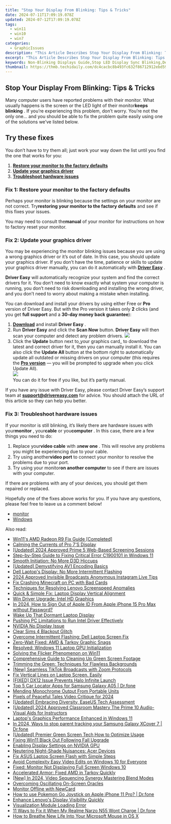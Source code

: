 ```yaml
---
title: "Stop Your Display From Blinking: Tips & Tricks"
date: 2024-07-11T17:09:19.078Z
updated: 2024-07-12T17:09:19.078Z
tags:
  - win11
  - win10
  - win7
categories:
  - GraphicIssues
description: "This Article Describes Stop Your Display From Blinking: Tips & Tricks"
excerpt: "This Article Describes Stop Your Display From Blinking: Tips & Tricks"
keywords: Non-Blinking Displays Guide,Stop LED Display Sync Blinking,Desktop Freeze-Screen Prevention Tips,LED Screen Blinking Fixes,Anti-Blink Display Settings,Static Displays Best Practices,Display Blink Control Tutorial
thumbnail: https://thmb.techidaily.com/dc4cacbc8b493fc632f86712912ebd59bbc9ecbefdaf01df729929788c56ed4e.jpeg
---
```


## Stop Your Display From Blinking: Tips & Tricks

 Many computer users have reported problems with their monitor. What usually happens is the screen or the LED light of their monitor**keeps blinking** . If you’re experiencing this problem, don’t worry. You’re not the only one… and you should be able to fix the problem quite easily using one of the solutions we’ve listed below.

## Try these fixes

 You don’t have to try them all; just work your way down the list until you find the one that works for you:

1. [**Restore your monitor to the factory defaults**](#a)
2. [**Update your graphics driver**](#b)
3. [**Troubleshoot hardware issues**](#c)

### Fix 1: Restore your monitor to the factory defaults

 Perhaps your monitor is blinking because the settings on your monitor are not correct. Try**restoring your monitor to the factory defaults** and see if this fixes your issues.

 You may need to consult the**manual** of your monitor for instructions on how to factory reset your monitor.

### Fix 2: Update your graphics driver

 You may be experiencing the monitor blinking issues because you are using a wrong graphics driver or it’s out of date. In this case, you should update your graphics driver. If you don’t have the time, patience or skills to update your graphics driver manually, you can do it automatically with [**Driver Easy**](https://tools.techidaily.com/drivereasy/download/) .

**Driver Easy**  will automatically recognize your system and find the correct drivers for it. You don’t need to know exactly what system your computer is running, you don’t need to risk downloading and installing the wrong driver, and you don’t need to worry about making a mistake when installing.

 You can download and install your drivers by using either Free or **Pro**  version of Driver Easy. But with the Pro version it takes only **2**  clicks (and you get **full support** and a **30-day money back guarantee**):

1. [**Download**](https://tools.techidaily.com/drivereasy/download/) and install **Driver Easy** .
2. Run **Driver Easy** and click the **Scan Now** button. **Driver Easy**  will then scan your computer and detect any problem drivers. ![](https://images.drivereasy.com/wp-content/uploads/2018/08/img_5b7e74534ce8f.jpg)
3. Click the **Update**  button next to_your graphics card_ to download the latest and correct driver for it, then you can manually install it. You can also click the **Update All**  button at the bottom right to automatically update all outdated or missing drivers on your computer (this requires the **[Pro version](https://tools.techidaily.com/drivereasy/download/)**  — you will be prompted to upgrade when you click Update All).  
![](https://images.drivereasy.com/wp-content/uploads/2018/08/img_5b88edbd69d43.jpg)  
 You can do it for free if you like, but it’s partly manual.

 If you have any issue with Driver Easy, please contact Driver Easy’s support team at **[support@drivereasy.com](mailto:support@drivereasy.com)**  for advice. You should attach the URL of this article so they can help you better.

### Fix 3: Troubleshoot hardware issues

 If your monitor is still blinking, it’s likely there are hardware issues with your**monitor** , your**cable** or you**computer** . In this case, there are a few things you need to do:

1. Replace your**video cable** with a**new one** . This will resolve any problems you might be experiencing due to your cable.
2. Try using another**video port** to connect your monitor to resolve the problems due to your port.
3. Try using your monitor**on another computer** to see if there are issues with your computer.

 If there are problems with any of your devices, you should get them repaired or replaced.

 Hopefully one of the fixes above works for you. If you have any questions, please feel free to leave us a comment below!

* [monitor](https://tools.techidaily.com/drivereasy/download/)
* [Windows](https://tools.techidaily.com/drivereasy/download/)

<ins class="adsbygoogle"
     style="display:block"
     data-ad-format="autorelaxed"
     data-ad-client="ca-pub-7571918770474297"
     data-ad-slot="1223367746"></ins>



<ins class="adsbygoogle"
     style="display:block"
     data-ad-client="ca-pub-7571918770474297"
     data-ad-slot="8358498916"
     data-ad-format="auto"
     data-full-width-responsive="true"></ins>



<span class="atpl-alsoreadstyle">Also read:</span>
<div><ul>
<li><a href="https://graphic-issues.techidaily.com/win11s-amd-radeon-r9-fix-guide-completed/"><u>Win11's AMD Radeon R9 Fix Guide [Completed]</u></a></li>
<li><a href="https://graphic-issues.techidaily.com/calming-the-currents-of-pro-7s-display/"><u>Calming the Currents of Pro 7'S Display</u></a></li>
<li><a href="https://screen-mirroring-recording.techidaily.com/updated-2024-approved-prime-5-web-based-screening-sessions/"><u>[Updated] 2024 Approved  Prime 5 Web-Based Screening Sessions</u></a></li>
<li><a href="https://graphic-issues.techidaily.com/step-by-step-guide-to-fixing-critical-error-c1900101-in-windows-11/"><u>Step-by-Step Guide to Fixing Critical Error C1900101 in Windows 11</u></a></li>
<li><a href="https://graphic-issues.techidaily.com/smooth-initiation-no-more-d3d-hiccups/"><u>Smooth Initiation: No More D3D Hiccups</u></a></li>
<li><a href="https://fox-cloud.techidaily.com/updated-demystifying-av1-encoding-basics/"><u>[Updated] Demystifying AV1 Encoding Basics</u></a></li>
<li><a href="https://graphic-issues.techidaily.com/dell-laptops-display-no-more-intermittent-flashing/"><u>Dell Laptop's Display: No More Intermittent Flashing</u></a></li>
<li><a href="https://vp-tips.techidaily.com/2024-approved-invisible-broadcasts-anonymous-instagram-live-tips/"><u>2024 Approved  Invisible Broadcasts  Anonymous Instagram Live Tips</u></a></li>
<li><a href="https://graphic-issues.techidaily.com/fix-crashing-minecraft-on-pc-with-bad-cards/"><u>Fix Crashing Minecraft on PC with Bad Cards</u></a></li>
<li><a href="https://graphic-issues.techidaily.com/techniques-for-resolving-lenovo-screenspeed-anomalies/"><u>Techniques for Resolving Lenovo Screenspeed Anomalies</u></a></li>
<li><a href="https://graphic-issues.techidaily.com/quick-and-simple-fix-laptop-display-vertical-alignment/"><u>Quick & Simple Fix: Laptop Display Vertical Alignment</u></a></li>
<li><a href="https://graphic-issues.techidaily.com/win-driver-upgrade-intel-hd-graphics/"><u>Win Driver Upgrade: Intel HD Graphics</u></a></li>
<li><a href="https://apple-account.techidaily.com/in-2024-how-to-sign-out-of-apple-id-from-apple-iphone-15-pro-max-without-password-by-drfone-ios/"><u>In 2024, How to Sign Out of Apple ID From Apple iPhone 15 Pro Max without Password?</u></a></li>
<li><a href="https://graphic-issues.techidaily.com/1719817924564-wake-up-that-dormant-laptop-display/"><u>Wake Up That Dormant Laptop Display</u></a></li>
<li><a href="https://graphic-issues.techidaily.com/pushing-pc-limitations-to-run-intel-driver-effectively/"><u>Pushing PC Limitations to Run Intel Driver Effectively</u></a></li>
<li><a href="https://graphic-issues.techidaily.com/nvidia-no-display-issue/"><u>NVIDIA No Display Issue</u></a></li>
<li><a href="https://graphic-issues.techidaily.com/clear-sims-4-blackout-glitch/"><u>Clear Sims 4 Blackout Glitch</u></a></li>
<li><a href="https://graphic-issues.techidaily.com/overcome-intermittent-flashing-dell-laptop-screen-fix/"><u>Overcome Intermittent Flashing: Dell Laptop Screen Fix</u></a></li>
<li><a href="https://graphic-issues.techidaily.com/zero-wait-fixed-amd-and-tarkov-graphic-snags/"><u>Zero-Wait Fixed: AMD & Tarkov Graphic Snags</u></a></li>
<li><a href="https://graphic-issues.techidaily.com/resolved-windows-11-laptop-gpu-initialization/"><u>Resolved: Windows 11 Laptop GPU Initialization</u></a></li>
<li><a href="https://graphic-issues.techidaily.com/solving-the-flicker-phenomenon-on-win11/"><u>Solving the Flicker Phenomenon on Win11</u></a></li>
<li><a href="https://graphic-issues.techidaily.com/comprehensive-guide-to-cleaning-up-green-screen-footage/"><u>Comprehensive Guide to Cleaning Up Green Screen Footage</u></a></li>
<li><a href="https://graphic-issues.techidaily.com/trimming-the-green-techniques-for-flawless-backgrounds/"><u>Trimming the Green: Techniques for Flawless Backgrounds</u></a></li>
<li><a href="https://extra-skills.techidaily.com/new-seamless-tiktok-broadcasts-with-zoom-protocols/"><u>[New] Seamless TikTok Broadcasts with Zoom Protocols</u></a></li>
<li><a href="https://graphic-issues.techidaily.com/fix-vertical-lines-on-laptop-screen-easily/"><u>Fix Vertical Lines on Laptop Screen. Easily</u></a></li>
<li><a href="https://graphic-issues.techidaily.com/fixed-dx12-issue-prevents-halo-infinite-launch/"><u>[FIXED] DX12 Issue Prevents Halo Infinite Launch</u></a></li>
<li><a href="https://android-location-track.techidaily.com/top-5-car-locator-apps-for-samsung-galaxy-a05-drfone-by-drfone-virtual-android/"><u>Top 5 Car Locator Apps for Samsung Galaxy A05 | Dr.fone</u></a></li>
<li><a href="https://graphic-issues.techidaily.com/mending-monochrome-output-from-portable-units/"><u>Mending Monochrome Output From Portable Units</u></a></li>
<li><a href="https://extra-skills.techidaily.com/pixels-of-peaceful-tales-video-critique-for-2024/"><u>Pixels of Peaceful Tales  Video Critique for 2024</u></a></li>
<li><a href="https://screen-capture.techidaily.com/updated-embracing-diversity-easeus-tech-assessment/"><u>[Updated] Embracing Diversity, EaseUS Tech Assessment</u></a></li>
<li><a href="https://screen-activity-recording.techidaily.com/updated-2024-approved-classroom-mastery-the-prime-10-audio-visual-aids-for-instructors/"><u>[Updated] 2024 Approved  Classroom Mastery  The Prime 10 Audio-Visual Aids for Instructors</u></a></li>
<li><a href="https://graphic-issues.techidaily.com/laptops-graphics-performance-enhanced-in-windows-11/"><u>Laptop's Graphics Performance Enhanced in Windows 11</u></a></li>
<li><a href="https://android-location-track.techidaily.com/in-2024-ways-to-stop-parent-tracking-your-samsung-galaxy-xcover-7-drfone-by-drfone-virtual-android/"><u>In 2024, Ways to stop parent tracking your Samsung Galaxy XCover 7 | Dr.fone</u></a></li>
<li><a href="https://visual-screen-recording.techidaily.com/updated-premier-green-screen-tech-how-to-optimize-usage/"><u>[Updated] Premier Green Screen Tech  How to Optimize Usage</u></a></li>
<li><a href="https://graphic-issues.techidaily.com/fixing-win11-black-out-following-fall-upgrade/"><u>Fixing Win11 Black Out Following Fall Upgrade</u></a></li>
<li><a href="https://graphic-issues.techidaily.com/enabling-display-settings-on-nvidia-gpu/"><u>Enabling Display Settings on NVIDIA GPU</u></a></li>
<li><a href="https://graphic-issues.techidaily.com/neutering-night-shade-nuisances-acer-devices/"><u>Neutering Night-Shade Nuisances: Acer Devices</u></a></li>
<li><a href="https://graphic-issues.techidaily.com/fix-asus-laptop-screen-flash-with-simple-steps/"><u>Fix ASUS Laptop Screen Flash with Simple Steps</u></a></li>
<li><a href="https://fox-access.techidaily.com/avoid-complexity-easy-video-edits-on-windows-10-for-everyone/"><u>Avoid Complexity  Easy Video Edits on Windows 10 for Everyone</u></a></li>
<li><a href="https://graphic-issues.techidaily.com/fixed-monitor-not-displaying-full-screen-windows-10/"><u>Fixed: Monitor Not Displaying Full Screen Windows 10</u></a></li>
<li><a href="https://graphic-issues.techidaily.com/accelerated-armor-fixed-amd-in-tarkov-quickly/"><u>Accelerated Armor: Fixed AMD in Tarkov Quickly</u></a></li>
<li><a href="https://remote-screen-capture.techidaily.com/new-in-2024-video-sequencing-synergy-mastering-blend-modes/"><u>[New] In 2024, Video Sequencing Synergy  Mastering Blend Modes</u></a></li>
<li><a href="https://graphic-issues.techidaily.com/overcoming-oscillating-on-screen-oracles/"><u>Overcoming Oscillating On-Screen Oracles</u></a></li>
<li><a href="https://graphic-issues.techidaily.com/monitor-offline-with-newcard/"><u>Monitor Offline with NewCard</u></a></li>
<li><a href="https://ios-pokemon-go.techidaily.com/how-to-use-pokemon-go-joystick-on-apple-iphone-11-pro-drfone-by-drfone-virtual-ios/"><u>How to use Pokemon Go Joystick on Apple iPhone 11 Pro? | Dr.fone</u></a></li>
<li><a href="https://graphic-issues.techidaily.com/enhance-lenovos-display-visibility-quickly/"><u>Enhance Lenovo's Display Visibility Quickly</u></a></li>
<li><a href="https://graphic-issues.techidaily.com/visualization-module-loading-error/"><u>Visualization Module Loading Error</u></a></li>
<li><a href="https://howto.techidaily.com/11-ways-to-fix-it-when-my-realme-narzo-n55-wont-charge-drfone-by-drfone-fix-android-problems-fix-android-problems/"><u>11 Ways to Fix it When My Realme Narzo N55 Wont Charge | Dr.fone</u></a></li>
<li><a href="https://driver-install.techidaily.com/how-to-breathe-new-life-into-your-microsoft-mouse-in-os-x/"><u>How to Breathe New Life Into Your Microsoft Mouse in OS X</u></a></li>
</ul></div>
